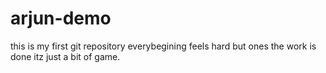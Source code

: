 # arjun-demo
this is my first git  repository
everybegining feels hard but ones the work is done itz just a bit of game.

